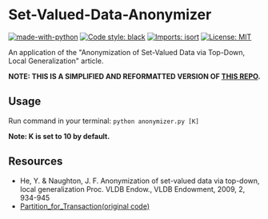 # Set-Valued-Data-Anonymizer

[![made-with-python](https://img.shields.io/badge/Made%20with-Python-1f425f.svg)](https://www.python.org/)
[![Code style: black](https://img.shields.io/badge/code%20style-black-000000.svg)](https://github.com/psf/black)
[![Imports: isort](https://img.shields.io/badge/%20imports-isort-%231674b1?style=flat&labelColor=ef8336)](https://pycqa.github.io/isort/)
[![License: MIT](https://img.shields.io/badge/License-MIT-blue.svg)](https://opensource.org/licenses/MIT)

An application of the "Anonymization of Set-Valued Data via Top-Down, Local Generalization" article.

**NOTE: THIS IS A SIMPLIFIED AND REFORMATTED VERSION OF [THIS REPO](https://github.com/qiyuangong/Partition_for_Transaction).**

## Usage

Run command in your terminal:
`python anonymizer.py [K]`

**Note: K is set to 10 by default.**

## Resources

- He, Y. & Naughton, J. F. Anonymization of set-valued data via top-down, local generalization Proc. VLDB Endow., VLDB Endowment, 2009, 2, 934-945
- [Partition_for_Transaction(original code)](https://github.com/qiyuangong/Partition_for_Transaction)
